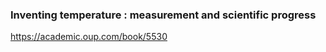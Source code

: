 ### Inventing temperature : measurement and scientific progress
https://academic.oup.com/book/5530



